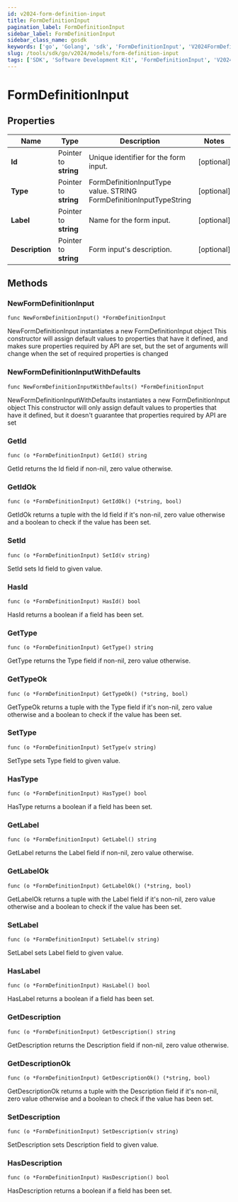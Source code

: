 ```yaml
---
id: v2024-form-definition-input
title: FormDefinitionInput
pagination_label: FormDefinitionInput
sidebar_label: FormDefinitionInput
sidebar_class_name: gosdk
keywords: ['go', 'Golang', 'sdk', 'FormDefinitionInput', 'V2024FormDefinitionInput'] 
slug: /tools/sdk/go/v2024/models/form-definition-input
tags: ['SDK', 'Software Development Kit', 'FormDefinitionInput', 'V2024FormDefinitionInput']
---
```


# FormDefinitionInput

## Properties

Name | Type | Description | Notes
------------ | ------------- | ------------- | -------------
**Id** | Pointer to **string** | Unique identifier for the form input. | [optional] 
**Type** | Pointer to **string** | FormDefinitionInputType value. STRING FormDefinitionInputTypeString | [optional] 
**Label** | Pointer to **string** | Name for the form input. | [optional] 
**Description** | Pointer to **string** | Form input&#39;s description. | [optional] 

## Methods

### NewFormDefinitionInput

`func NewFormDefinitionInput() *FormDefinitionInput`

NewFormDefinitionInput instantiates a new FormDefinitionInput object
This constructor will assign default values to properties that have it defined,
and makes sure properties required by API are set, but the set of arguments
will change when the set of required properties is changed

### NewFormDefinitionInputWithDefaults

`func NewFormDefinitionInputWithDefaults() *FormDefinitionInput`

NewFormDefinitionInputWithDefaults instantiates a new FormDefinitionInput object
This constructor will only assign default values to properties that have it defined,
but it doesn't guarantee that properties required by API are set

### GetId

`func (o *FormDefinitionInput) GetId() string`

GetId returns the Id field if non-nil, zero value otherwise.

### GetIdOk

`func (o *FormDefinitionInput) GetIdOk() (*string, bool)`

GetIdOk returns a tuple with the Id field if it's non-nil, zero value otherwise
and a boolean to check if the value has been set.

### SetId

`func (o *FormDefinitionInput) SetId(v string)`

SetId sets Id field to given value.

### HasId

`func (o *FormDefinitionInput) HasId() bool`

HasId returns a boolean if a field has been set.

### GetType

`func (o *FormDefinitionInput) GetType() string`

GetType returns the Type field if non-nil, zero value otherwise.

### GetTypeOk

`func (o *FormDefinitionInput) GetTypeOk() (*string, bool)`

GetTypeOk returns a tuple with the Type field if it's non-nil, zero value otherwise
and a boolean to check if the value has been set.

### SetType

`func (o *FormDefinitionInput) SetType(v string)`

SetType sets Type field to given value.

### HasType

`func (o *FormDefinitionInput) HasType() bool`

HasType returns a boolean if a field has been set.

### GetLabel

`func (o *FormDefinitionInput) GetLabel() string`

GetLabel returns the Label field if non-nil, zero value otherwise.

### GetLabelOk

`func (o *FormDefinitionInput) GetLabelOk() (*string, bool)`

GetLabelOk returns a tuple with the Label field if it's non-nil, zero value otherwise
and a boolean to check if the value has been set.

### SetLabel

`func (o *FormDefinitionInput) SetLabel(v string)`

SetLabel sets Label field to given value.

### HasLabel

`func (o *FormDefinitionInput) HasLabel() bool`

HasLabel returns a boolean if a field has been set.

### GetDescription

`func (o *FormDefinitionInput) GetDescription() string`

GetDescription returns the Description field if non-nil, zero value otherwise.

### GetDescriptionOk

`func (o *FormDefinitionInput) GetDescriptionOk() (*string, bool)`

GetDescriptionOk returns a tuple with the Description field if it's non-nil, zero value otherwise
and a boolean to check if the value has been set.

### SetDescription

`func (o *FormDefinitionInput) SetDescription(v string)`

SetDescription sets Description field to given value.

### HasDescription

`func (o *FormDefinitionInput) HasDescription() bool`

HasDescription returns a boolean if a field has been set.


